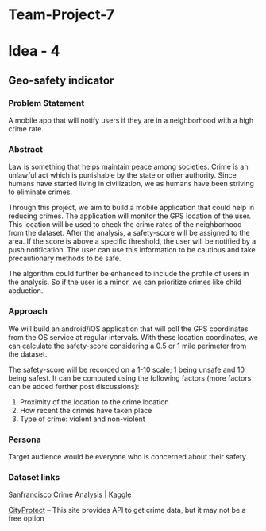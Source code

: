 # Team-Project-7







# Idea - 4

## Geo-safety indicator

### Problem Statement
A mobile app that will notify users if they are in a neighborhood with a high crime rate.

### Abstract
Law is something that helps maintain peace among societies. Crime is an unlawful act which is punishable by the state or other authority. Since humans have started living in civilization, we as humans have been striving to eliminate crimes.

Through this project, we aim to build a mobile application that could help in reducing crimes. The application will monitor the GPS location of the user. This location will be used to check the crime rates of the neighborhood from the dataset. After the analysis, a safety-score will be assigned to the area. If the score is above a specific threshold, the user will be notified by a push notification. The user can use this information to be cautious and take precautionary methods to be safe.

The algorithm could further be enhanced to include the profile of users in the analysis. So if the user is a minor, we can prioritize crimes like child abduction. 


### Approach
We will build an android/iOS application that will poll the GPS coordinates from the OS service at regular intervals. With these location coordinates, we can calculate the safety-score considering a 0.5 or 1 mile perimeter from the dataset.

The safety-score will be recorded on a 1-10 scale; 1 being unsafe and 10 being safest. It can be computed using the following factors (more factors can be added further post discussions):

1. Proximity of the location to the crime location
2. How recent the crimes have taken place
3. Type of crime: violent and non-violent


### Persona
Target audience would be everyone who is concerned about their safety

### Dataset links
[Sanfrancisco Crime Analysis | Kaggle](https://www.kaggle.com/roshansharma/sanfrancisco-crime-analysis/data)

[CityProtect](https://cityprotect.com/) – This site provides API to get crime data, but it may not be a free option 
 

